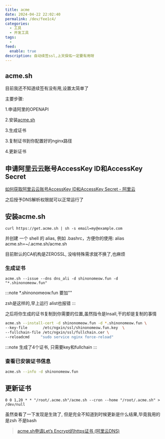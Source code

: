 ```yaml
---
title: acme
date: 2024-04-22 22:02:40
permalink: /dev/fee1c4/
categories:
  - 工具
  - 开发工具
tags:
  - 
feed:
  enable: true
description: 自动续签ssl,上天保佑一定要有用呀
---
```


## acme.sh

目前我还不知道续签有没有用,设置太简单了

主要步骤:

1.申请阿里的OPENAPI

2.安装[acme.sh](https://github.com/acmesh-official/acme.sh)

3.生成证书

3.复制证书到你配置好的nginx路径

4.更新证书

## 申请阿里云云账号AccessKey ID和AccessKey Secret

[如何获取阿里云云账号AccessKey ID和AccessKey Secret - 阿里云](https://help.aliyun.com/zh/ram/user-guide/create-an-accesskey-pair)

之后授予DNS解析权限就可以正常运行了

## 安装acme.sh

`curl https://get.acme.sh | sh -s email=my@example.com`

并创建 一个 shell 的 alias, 例如 .bashrc，方便你的使用: alias acme.sh=~/.acme.sh/acme.sh

目前默认的CA机构是ZEROSSL, 没啥特殊需求就不换了,也麻烦

### 生成证书

`acme.sh --issue --dns dns_ali -d shinonomeow.fun -d "*.shinonomeow.fun"`

:::note
*.shinonomeow.fun 要加""

zsh是这样的,早上运行 alist也报错
:::

之后将你生成的证书复制到你需要的位置,虽然指令是Insall,干的却是复制的事情

```bash
acme.sh --install-cert -d shinonomeow.fun -d *.shinonomeow.fun \
--key-file       /etc/ngxin/ssl/shinonomeow.fun.key  \
--fullchain-file /etc/ngxin/ssl/fullchain.cer \
--reloadcmd     "sudo service nginx force-reload"
```

:::note
生成了4个证书, 只需要key和fullchain
:::

### 查看已安装证书信息

```bash
acme.sh --info -d shinonomeow.fun
```

## 更新证书

`0 0 1,20 * * "/root/.acme.sh"/acme.sh --cron --home "/root/.acme.sh" > /dev/null`

虽然查看了一下发现是生效了, 但是完全不知道到时候更新是什么结果,毕竟我用的是zsh 不是bash

> [acme.sh申请Let’s Encrypt的https证书 (阿里云DNS)](https://ubock.com/archives/1707099513246)
